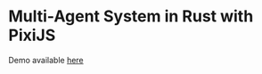 # Multi-Agent System in Rust with PixiJS

Demo available [here](http://alexandre-georges.github.io/multi-agent-system-rust-pixijs/)
